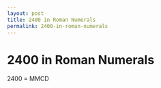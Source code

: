 ```yaml
---
layout: post
title: 2400 in Roman Numerals
permalink: 2400-in-roman-numerals
---
```


# 2400 in Roman Numerals

2400 = MMCD

